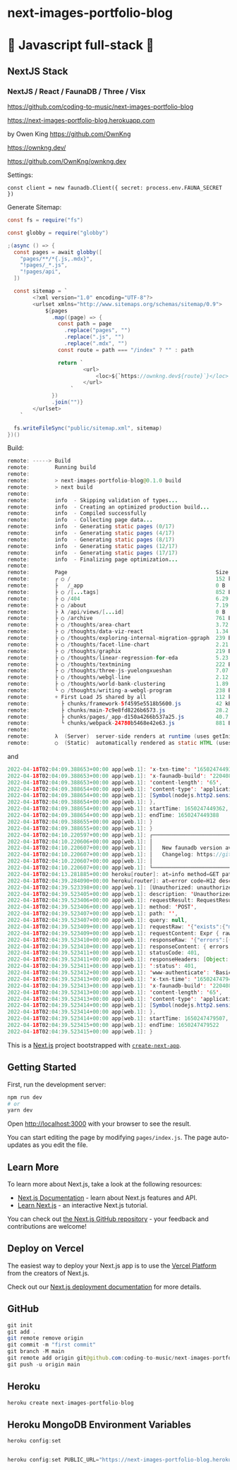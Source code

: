 # next-images-portfolio-blog

# 🚀 Javascript full-stack 🚀

## NextJS Stack

### NextJS / React / FaunaDB / Three / Visx

https://github.com/coding-to-music/next-images-portfolio-blog

https://next-images-portfolio-blog.herokuapp.com

by Owen King https://github.com/OwnKng

https://ownkng.dev/

https://github.com/OwnKng/ownkng.dev

Settings:

```
const client = new faunadb.Client({ secret: process.env.FAUNA_SECRET })
```

Generate Sitemap:

```java
const fs = require("fs")

const globby = require("globby")

;(async () => {
  const pages = await globby([
    "pages/**/*{.js,.mdx}",
    "!pages/_*.js",
    "!pages/api",
  ])

  const sitemap = `
        <?xml version="1.0" encoding="UTF-8"?>
        <urlset xmlns="http://www.sitemaps.org/schemas/sitemap/0.9">
            ${pages
              .map((page) => {
                const path = page
                  .replace("pages", "")
                  .replace(".js", "")
                  .replace(".mdx", "")
                const route = path === "/index" ? "" : path

                return `
                        <url>
                            <loc>${`https://ownkng.dev${route}`}</loc>
                        </url>
                    `
              })
              .join("")}
        </urlset>
    `

  fs.writeFileSync("public/sitemap.xml", sitemap)
})()
```

Build:

```java
remote: -----> Build
remote:        Running build
remote:
remote:        > next-images-portfolio-blog@0.1.0 build
remote:        > next build
remote:
remote:        info  - Skipping validation of types...
remote:        info  - Creating an optimized production build...
remote:        info  - Compiled successfully
remote:        info  - Collecting page data...
remote:        info  - Generating static pages (0/17)
remote:        info  - Generating static pages (4/17)
remote:        info  - Generating static pages (8/17)
remote:        info  - Generating static pages (12/17)
remote:        info  - Generating static pages (17/17)
remote:        info  - Finalizing page optimization...
remote:
remote:        Page                                               Size     First Load JS
remote:        ┌ ○ /                                              152 kB          911 kB
remote:        ├   /_app                                          0 B             112 kB
remote:        ├ ○ /[...tags]                                     852 B           760 kB
remote:        ├ ○ /404                                           6.29 kB         352 kB
remote:        ├ ○ /about                                         7.19 kB         352 kB
remote:        ├ λ /api/views/[...id]                             0 B             112 kB
remote:        ├ ○ /archive                                       761 B           760 kB
remote:        ├ ○ /thoughts/area-chart                           3.72 kB         215 kB
remote:        ├ ○ /thoughts/data-viz-react                       1.34 kB         216 kB
remote:        ├ ○ /thoughts/exploring-internal-migration-ggraph  239 B           163 kB
remote:        ├ ○ /thoughts/facet-line-chart                     2.21 kB         213 kB
remote:        ├ ○ /thoughts/graphix                              219 B           165 kB
remote:        ├ ○ /thoughts/linear-regression-for-eda            5.23 kB         161 kB
remote:        ├ ○ /thoughts/textmining                           222 B           170 kB
remote:        ├ ○ /thoughts/three-js-yuelongxueshan              7.07 kB         383 kB
remote:        ├ ○ /thoughts/webgl-line                           2.12 kB         369 kB
remote:        ├ ○ /thoughts/world-bank-clustering                1.89 kB         424 kB
remote:        └ ○ /thoughts/writing-a-webgl-program              238 B           368 kB
remote:        + First Load JS shared by all                      112 kB
remote:          ├ chunks/framework-5f4595e5518b5600.js           42 kB
remote:          ├ chunks/main-7c9e8fd8226b6573.js                28.2 kB
remote:          ├ chunks/pages/_app-d150a4266b537a25.js          40.7 kB
remote:          └ chunks/webpack-24780b5468e42e63.js             881 B
remote:
remote:        λ  (Server)  server-side renders at runtime (uses getInitialProps or getServerSideProps)
remote:        ○  (Static)  automatically rendered as static HTML (uses no initial props)
```

and

```java
2022-04-18T02:04:09.388653+00:00 app[web.1]: 'x-txn-time': '1650247449302321',
2022-04-18T02:04:09.388653+00:00 app[web.1]: 'x-faunadb-build': '220408.175747-544a98c',
2022-04-18T02:04:09.388653+00:00 app[web.1]: 'content-length': '65',
2022-04-18T02:04:09.388654+00:00 app[web.1]: 'content-type': 'application/json;charset=utf-8',
2022-04-18T02:04:09.388654+00:00 app[web.1]: [Symbol(nodejs.http2.sensitiveHeaders)]: []
2022-04-18T02:04:09.388654+00:00 app[web.1]: },
2022-04-18T02:04:09.388654+00:00 app[web.1]: startTime: 1650247449362,
2022-04-18T02:04:09.388654+00:00 app[web.1]: endTime: 1650247449388
2022-04-18T02:04:09.388655+00:00 app[web.1]: }
2022-04-18T02:04:09.388655+00:00 app[web.1]: }
2022-04-18T02:04:10.220597+00:00 app[web.1]: ┌───────────────────────────────────────────────────────────────────────────┐
2022-04-18T02:04:10.220606+00:00 app[web.1]: │                                                                           │
2022-04-18T02:04:10.220607+00:00 app[web.1]: │   New faunadb version available 4.4.1 → 4.5.4                             │
2022-04-18T02:04:10.220607+00:00 app[web.1]: │   Changelog: https://github.com/fauna/faunadb-js/blob/main/CHANGELOG.md   │
2022-04-18T02:04:10.220607+00:00 app[web.1]: │                                                                           │
2022-04-18T02:04:10.220607+00:00 app[web.1]: └────────────────────────────��──────────────────────────────────────────────┘
2022-04-18T02:04:13.281885+00:00 heroku[router]: at=info method=GET path="/yulongxueshan.glb" host=next-images-portfolio-blog.herokuapp.com request_id=1724c365-a1c1-4688-aa71-d538e477d043 fwd="209.6.143.60" dyno=web.1 connect=0ms service=425ms status=200 bytes=2395747 protocol=https
2022-04-18T02:04:39.284090+00:00 heroku[router]: at=error code=H12 desc="Request timeout" method=GET path="/api/views/Faceting%20charts%20with%20visx%20and%20CSS%20grid" host=next-images-portfolio-blog.herokuapp.com request_id=14dd3f9d-aec4-4b2a-92fb-7e94fb1c2c5d fwd="209.6.143.60" dyno=web.1 connect=0ms service=30000ms status=503 bytes=0 protocol=https
2022-04-18T02:04:39.523398+00:00 app[web.1]: [Unauthorized: unauthorized] {
2022-04-18T02:04:39.523405+00:00 app[web.1]: description: 'Unauthorized',
2022-04-18T02:04:39.523406+00:00 app[web.1]: requestResult: RequestResult {
2022-04-18T02:04:39.523406+00:00 app[web.1]: method: 'POST',
2022-04-18T02:04:39.523407+00:00 app[web.1]: path: '',
2022-04-18T02:04:39.523407+00:00 app[web.1]: query: null,
2022-04-18T02:04:39.523409+00:00 app[web.1]: requestRaw: '{"exists":{"match":{"index":"posts_by_title"},"terms":"Faceting charts with visx and CSS grid"}}',
2022-04-18T02:04:39.523409+00:00 app[web.1]: requestContent: Expr { raw: [Object] },
2022-04-18T02:04:39.523410+00:00 app[web.1]: responseRaw: '{"errors":[{"code":"unauthorized","description":"Unauthorized"}]}',
2022-04-18T02:04:39.523410+00:00 app[web.1]: responseContent: { errors: [Array] },
2022-04-18T02:04:39.523411+00:00 app[web.1]: statusCode: 401,
2022-04-18T02:04:39.523411+00:00 app[web.1]: responseHeaders: [Object: null prototype] {
2022-04-18T02:04:39.523411+00:00 app[web.1]: ':status': 401,
2022-04-18T02:04:39.523412+00:00 app[web.1]: 'www-authenticate': 'Basic realm="Unauthorized"',
2022-04-18T02:04:39.523413+00:00 app[web.1]: 'x-txn-time': '1650247479439184',
2022-04-18T02:04:39.523413+00:00 app[web.1]: 'x-faunadb-build': '220408.175747-544a98c',
2022-04-18T02:04:39.523413+00:00 app[web.1]: 'content-length': '65',
2022-04-18T02:04:39.523413+00:00 app[web.1]: 'content-type': 'application/json;charset=utf-8',
2022-04-18T02:04:39.523414+00:00 app[web.1]: [Symbol(nodejs.http2.sensitiveHeaders)]: []
2022-04-18T02:04:39.523414+00:00 app[web.1]: },
2022-04-18T02:04:39.523414+00:00 app[web.1]: startTime: 1650247479507,
2022-04-18T02:04:39.523415+00:00 app[web.1]: endTime: 1650247479522
2022-04-18T02:04:39.523415+00:00 app[web.1]: }
```

This is a [Next.js](https://nextjs.org/) project bootstrapped with [`create-next-app`](https://github.com/vercel/next.js/tree/canary/packages/create-next-app).

## Getting Started

First, run the development server:

```bash
npm run dev
# or
yarn dev
```

Open [http://localhost:3000](http://localhost:3000) with your browser to see the result.

You can start editing the page by modifying `pages/index.js`. The page auto-updates as you edit the file.

## Learn More

To learn more about Next.js, take a look at the following resources:

- [Next.js Documentation](https://nextjs.org/docs) - learn about Next.js features and API.
- [Learn Next.js](https://nextjs.org/learn) - an interactive Next.js tutorial.

You can check out [the Next.js GitHub repository](https://github.com/vercel/next.js/) - your feedback and contributions are welcome!

## Deploy on Vercel

The easiest way to deploy your Next.js app is to use the [Vercel Platform](https://vercel.com/import?utm_medium=default-template&filter=next.js&utm_source=create-next-app&utm_campaign=create-next-app-readme) from the creators of Next.js.

Check out our [Next.js deployment documentation](https://nextjs.org/docs/deployment) for more details.

## GitHub

```java
git init
git add .
git remote remove origin
git commit -m "first commit"
git branch -M main
git remote add origin git@github.com:coding-to-music/next-images-portfolio-blog.git
git push -u origin main
```

## Heroku

```java
heroku create next-images-portfolio-blog
```

## Heroku MongoDB Environment Variables

```java
heroku config:set


heroku config:set PUBLIC_URL="https://next-images-portfolio-blog.herokuapp.com"
```
